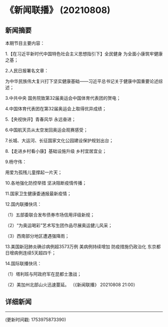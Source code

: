 # 《新闻联播》 (20210808)

## 新闻摘要

本期节目主要内容：

 1.【在习近平新时代中国特色社会主义思想指引下】全民健身 为全面小康筑牢健康之基；

 2.人民日报署名文章：

为中华民族伟大复兴打下坚实健康基础——习近平总书记关于健康中国重要论述综述；

 3.中共中央 国务院致第32届奥运会中国体育代表团的贺电；

 4.中国体育代表团在第32届奥运会上取得优异成绩；

 5.【央视快评】青春风华 永远奋进；

 6.中国航天员从太空发回奥运会观赛感受；

 7.长城、大运河、长征国家文化公园建设保护规划出台；

 8.【走进乡村看小康】基础设施升级 乡村宜居宜业；

 9.杨守伟：

用爱为孤残儿童撑起一片天；

 10.各地强化防控举措 坚决阻断疫情传播；

 11.国家卫生健康委通报最新疫情；

 12.国内联播快讯：

 （1）五部委联合发布债券市场信用评级新规；

 （2）“为奥运喝彩”艺术写生团作品尽展奥运健儿风采；

 （3）西南部分地区遭遇强降雨；

 13.美国新冠肺炎确诊病例超3573万例 美病例持续增加 防疫措施仍政治化 东京都日增病例连续5天超四千；

 14.国际联播快讯：

 （1）塔利班与阿政府军在昆都士激战；

 （2）美加州北部山火迅速蔓延。 （《新闻联播》 20210808 21:00）

## 详细新闻

---

(更新时间戳: 1753975873390)

